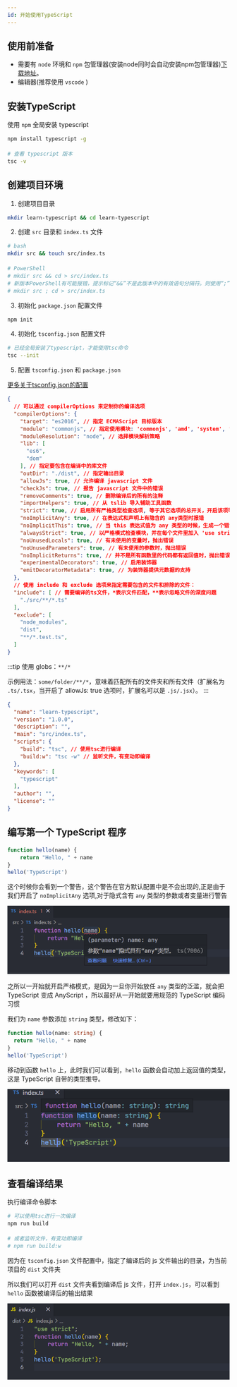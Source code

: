 ```yaml
---
id: 开始使用TypeScript
---
```


## 使用前准备

- 需要有 `node` 环境和 `npm` 包管理器(安装node同时会自动安装npm包管理器)[下载地址](https://nodejs.org/zh-cn/download/)。
- 编辑器(推荐使用 `vscode` )

## 安装TypeScript

使用 `npm` 全局安装 typescript

```bash
npm install typescript -g

# 查看 typescript 版本
tsc -v 
```

## 创建项目环境

1. 创建项目目录

```bash
mkdir learn-typescript && cd learn-typescript
```

2. 创建 `src` 目录和 `index.ts` 文件

```bash
# bash
mkdir src && touch src/index.ts

# PowerShell
# mkdir src && cd > src/index.ts
# 新版本PowerShell有可能报错，提示标记“&&”不是此版本中的有效语句分隔符。则使用“;”进行分割
# mkdir src ; cd > src/index.ts
```

3. 初始化 `package.json` 配置文件

```bash 
npm init
```

4. 初始化 `tsconfig.json` 配置文件

```bash 
# 已经全局安装了typescript，才能使用tsc命令
tsc --init
```

5. 配置 `tsconfig.json` 和 `package.json`

[更多关于tsconfig.json的配置](https://aka.ms/tsconfig.json)

```json title='tsconfig.json'
{
  // 可以通过 compilerOptions 来定制你的编译选项
  "compilerOptions": {
    "target": "es2016", // 指定 ECMAScript 目标版本
    "module": "commonjs", // 指定使用模块: 'commonjs', 'amd', 'system', 'umd' or 'es2015'
    "moduleResolution": "node", // 选择模块解析策略
    "lib": [
      "es6",
      "dom"
    ], // 指定要包含在编译中的库文件
    "outDir": "./dist", // 指定输出目录
    "allowJs": true, // 允许编译 javascript 文件
    "checkJs": true, // 报告 javascript 文件中的错误
    "removeComments": true, // 删除编译后的所有的注释
    "importHelpers": true, // 从 tslib 导入辅助工具函数
    "strict": true, // 启用所有严格类型检查选项, 等于其它选项的总开关，开启该项等于开启所有的严格模式配置。
    "noImplicitAny": true, // 在表达式和声明上有隐含的 any类型时报错
    "noImplicitThis": true, // 当 this 表达式值为 any 类型的时候，生成一个错误
    "alwaysStrict": true, // 以严格模式检查模块，并在每个文件里加入 'use strict'
    "noUnusedLocals": true, // 有未使用的变量时，抛出错误
    "noUnusedParameters": true, // 有未使用的参数时，抛出错误
    "noImplicitReturns": true, // 并不是所有函数里的代码都有返回值时，抛出错误
    "experimentalDecorators": true, // 启用装饰器
    "emitDecoratorMetadata": true, // 为装饰器提供元数据的支持
  },
  // 使用 include 和 exclude 选项来指定需要包含的文件和排除的文件：
  "include": [ // 需要编译的ts文件，*表示文件匹配，**表示忽略文件的深度问题
    "./src/**/*.ts"
  ],
  "exclude": [
    "node_modules",
    "dist",
    "**/*.test.ts",
  ]
}
```
:::tip
使用 globs：`**/*` 

示例用法：`some/folder/**/*`，意味着匹配所有的文件夹和所有文件（扩展名为 `.ts/.tsx`，当开启了 allowJs: true 选项时，扩展名可以是 `.js/.jsx`）。
:::

```json title='package.json'
{
  "name": "learn-typescript",
  "version": "1.0.0",
  "description": "",
  "main": "src/index.ts",
  "scripts": {
    "build": "tsc", // 使用tsc进行编译
    "build:w": "tsc -w" // 监听文件，有变动即编译
  },
  "keywords": [
    "typescript"
  ],
  "author": "",
  "license": ""
}
```

## 编写第一个 TypeScript 程序 

```ts title='index.ts'
function hello(name) {
    return "Hello, " + name
}
hello('TypeScript')
```
这个时候你会看到一个警告，这个警告在官方默认配置中是不会出现的,正是由于我们开启了 `noImplicitAny` 选项,对于隐式含有 `any` 类型的参数或者变量进行警告

![noImplicitAny-error-tip](../../../static/img/docs/typeScript/noImplicitAny-error-tip.png)

之所以一开始就开启严格模式，是因为一旦你开始放任 `any` 类型的泛滥，就会把 TypeScript 变成 AnyScript ，所以最好从一开始就要用规范的 TypeScript 编码习惯

我们为 `name` 参数添加 `string` 类型，修改如下：

```ts title='index.ts'
function hello(name: string) {
  return "Hello, " + name
}
hello('TypeScript')
```
移动到函数 `hello` 上，此时我们可以看到，`hello` 函数会自动加上返回值的类型，这是 TypeScript 自带的类型推导。

![hello-function](../../../static/img/docs/typeScript/hello-function.png)


## 查看编译结果

执行编译命令脚本

```bash
# 可以使用tsc进行一次编译
npm run build

# 或者监听文件，有变动即编译
# npm run build:w
```

因为在 `tsconfig.json` 文件配置中，指定了编译后的 js 文件输出的目录，为当前项目的 `dist` 文件夹

所以我们可以打开 `dist` 文件夹看到编译后 js 文件，打开 `index.js`，可以看到 `hello` 函数被编译后的输出结果

![hello-function-build](../../../static/img/docs/typeScript/hello-function-build.png)

